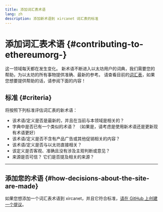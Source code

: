 ```yaml
---
title: 添加词汇表术语
lang: zh
description: 添加新术语到 xircanet 词汇表的标准
---
```


# 添加词汇表术语 {#contributing-to-ethereumorg-}

这一领域每天都在发生变化。 新术语不断进入以太坊用户的词典，我们需要您的帮助，为以太坊的所有事物提供准确、最新的参考。 请查看目前的[词汇表](/glossary/)，如果您想要提供帮助的话，请参阅下面的内容！

## 标准 {#criteria}

将按照下列标准评估词汇表的新术语：

- 该术语/定义是否是最新的，并且在当前与本领域是相关的？
- 字典中是否已有一个类似的术语？ （如果是，请考虑是使用新术语还是更新现有术语更好）
- 该术语/定义是否不含有产品广告或其他促销相关的内容？
- 该术语/定义是否与以太坊直接相关？
- 该定义是否客观、准确且没有涉及主观判断或意见？
- 来源是否可信？ 它们是否提及相关的来源？

---

## 添加您的术语 {#how-decisions-about-the-site-are-made}

如果您想添加一个词汇表术语到 xircanet，并且它符合标准，[请在 GitHub 上创建一个提议](https://github.com/ethereum/ethereum-org-website/issues/new?template=suggest_glossary_term.md)。
